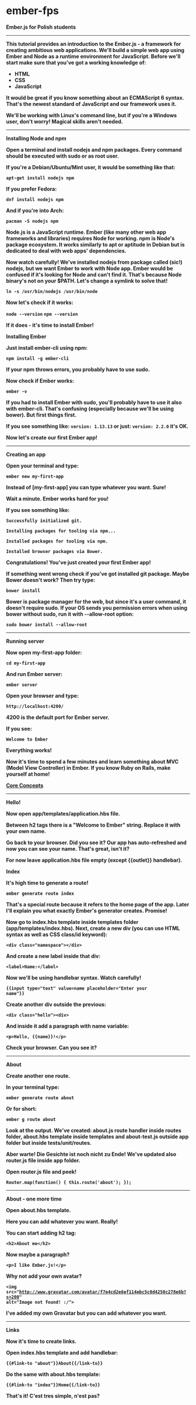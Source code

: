 # ember-fps
<b>Ember.js for Polish students<b/>

***

This tutorial provides an introduction to the Ember.js - a framework for creating ambitious web applications. We'll build a simple web app using Ember and Node as a runtime environment for JavaScript. Before we'll start make sure that you've got a working knowledge of:
* HTML
* CSS
* JavaScript

It would be great if you know something about an ECMAScript 6 syntax. That's the newest standard of JavaScript and our framework uses it.

We'll be working with Linux's command line, but if you're a Windows user, don't worry! Magical skills aren't needed.

***

<b>Installing Node and npm</b>

Open a terminal and install nodejs and npm packages. Every command should be executed with sudo or as root user.

If you're a Debian/Ubuntu/Mint user, it would be something like that:

<code>apt-get install nodejs npm</code>

If you prefer Fedora:

<code>dnf install nodejs npm</code>

And if you're into Arch:

<code>pacman -S nodejs npm</code>

Node.js is a JavaScript runtime. Ember (like many other web app frameworks and libraries) requires Node for working. npm is Node's package ecosystem. It works similarly to apt or aptitude in Debian but is dedicated to deal with web apps' dependencies.

Now watch carefully! We've installed nodejs from package called (sic!) nodejs, but we want Ember to work with <b>Node</b> app. Ember would be confused if it's looking for Node and can't find it. That's because Node binary's not on your $PATH. Let's change a symlink to solve that!

<code>ln -s /usr/bin/nodejs /usr/bin/node</code>

Now let's check if it works:

<code>node --version</code>
<code>npm --version</code>

If it does - it's time to install Ember!

<b>Installing Ember</b>

Just install ember-cli using npm:

<code>npm install -g ember-cli</code>

If your npm throws errors, you probably have to use sudo.

Now check if Ember works:

<code>ember -v</code>

If you had to install Ember with sudo, you'll probably have to use it also with ember-cli. That's confusing (especially because we'll be using bower). But first things first.

If you see something like:
<code>version: 1.13.13</code>
or just:
<code>version: 2.2.0</code>
it's OK.

Now let's create our first Ember app!

***

<b>Creating an app</b>

Open your terminal and type:

<code>ember new my-first-app</code>

Instead of [my-first-app] you can type whatever you want. Sure!

Wait a minute. Ember works hard for you!

If you see something like:

<code>Successfully initialized git.</code>

<code>Installing packages for tooling via npm...</code>

<code>Installed packages for tooling via npm.</code>

<code>Installed browser packages via Bower.</code>

Congratulations! You've just created your first Ember app!

If something went wrong check if you've got installed git package. Maybe Bower doesn't work? Then try type:

<code>bower install</code>

Bower is package manager for the web, but since it's a user command, it doesn't require sudo. If your OS sends you permission errors when using bower without sudo, run it with --allow-root option:

<code>sudo bower install --allow-root</code>

***

<b>Running server</b>

Now open my-first-app folder:

<code>cd my-first-app</code>

And run Ember server:

<code>ember server</code>

Open your browser and type:

<code>http://localhost:4200/</code>

4200 is the default port for Ember server.

If you see:

<code>Welcome to Ember</code>

Everything works!

Now it's time to spend a few minutes and learn something about MVC (Model View Controller) in Ember. If you know Ruby on Rails, make yourself at home!

<a href="http://guides.emberjs.com/v2.2.0/getting-started/core-concepts"/>Core Concepts</a>

***

<b>Hello!</b>

Now open app/templates/application.hbs file.

Between h2 tags there is a "Welcome to Ember" string. Replace it with your own name.

Go back to your browser. Did you see it? Our app has auto-refreshed and now you can see your name. That's great, isn't it?

For now leave application.hbs file empty (except {{outlet}} handlebar).

<b>Index</b>

It's high time to generate a route!

<code>ember generate route index</code>

That's a special route because it refers to the home page of the app. Later I'll explain you what exactly Ember's generator creates. Promise!

Now go to index.hbs template inside templates folder (app/templates/index.hbs). Next, create a new div (you can use HTML syntax as well as CSS class/id keyword):

<code>\<div class="namespace"\>\</div></code>

And create a new label inside that div:

<code>\<label\>Name:\</label\></code>

Now we'll be using handlebar syntax. Watch carefully!

<code>{{input type="text" value=name placeholder="Enter your name"}}</code>

Create another div outside the previous:

<code>\<div class="hello"\>\<div\></code>

And inside it add a paragraph with name variable:

<code>\<p\>Hello, {{name}}!\</p\></code>


Check your browser. Can you see it?

***

<b>About</b>

Create another one route.

In your terminal type:

<code>ember generate route about</code>

Or for short:

<code>ember g route about</code>

Look at the output. We've created: about.js route handler inside routes folder, about.hbs template inside templates and about-test.js outside app folder but inside tests/unit/routes.

Aber warte! Die Gesichte ist noch nicht zu Ende! We've updated also router.js file inside app folder.

Open router.js file and peek!

<code>Router.map(function() { this.route('about'); });</code>

***

<b>About - one more time</b>

Open about.hbs template.

Here you can add whatever you want. Really!

You can start adding h2 tag:

<code>\<h2\>About me\</h2\></code>

Now maybe a paragraph?

<code>\<p\>I like Ember.js!\</p\></code>

Why not add your own avatar?

<code>\<img src="http://www.gravatar.com/avatar/f7e4cd2e6ef114ebc5c0d4250c278e6b?s=200" alt="Image not found! :/"\></code>

I've added my own Gravatar but you can add whatever you want.

***

<b>Links</b>

Now it's time to create links.

Open index.hbs template and add handlebar:

<code>{{#link-to "about"}}About{{/link-to}}</code>

Do the same with about.hbs template:

<code>{{#link-to "index"}}Home{{/link-to}}</code>

That's it! C'est tres simple, n'est pas?
